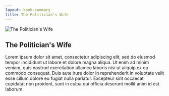 ```yaml
---
layout: book-summary
title: The Politician's Wife
---
```

<div class="row">
    <div class="col-md-4">
        <img src="{{ "/images/covers/the-politician-wife.png" | relative_url }}" alt="The Politician's Wife" />
    </div>
    <div class="col-md-8">
        <h2>The Politician&apos;s Wife</h2>
        <p>Lorem ipsum dolor sit amet, consectetur adipiscing elit, sed do eiusmod tempor incididunt ut labore et dolore magna aliqua. Ut enim ad minim veniam, quis nostrud exercitation ullamco laboris nisi ut aliquip ex ea commodo consequat. Duis aute irure dolor in reprehenderit in voluptate velit esse cillum dolore eu fugiat nulla pariatur. Excepteur sint occaecat cupidatat non proident, sunt in culpa qui officia deserunt mollit anim id est laborum.</p>
    </div>
</div>